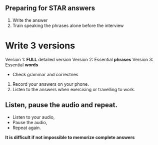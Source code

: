 ## Preparing for STAR answers

1. Write the answer
2. Train speaking the phrases alone before the interview

# Write 3 versions

Version 1: **FULL** detailed version
Version 2: Essential **phrases**
Version 3: Essential **words**

- Check grammar and correctnes 
1. Record your answers on your phone.
2. Listen to the answers when exercising or travelling to work.

## Listen, pause the audio and repeat.

- Listen to your audio,
- Pause the audio,
- Repeat again.

**It is difficult if not impossible to memorize complete answers**

